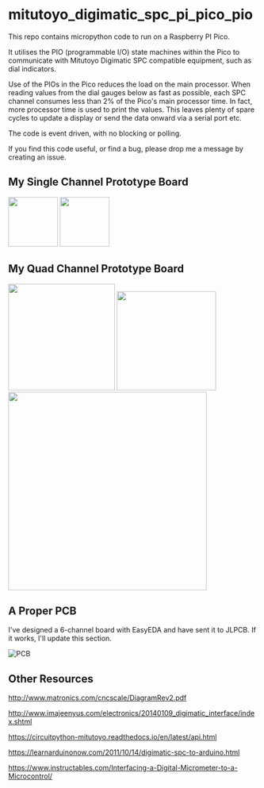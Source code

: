 # mitutoyo_digimatic_spc_pi_pico_pio

This repo contains micropython code to run on a Raspberry PI Pico.

It utilises the PIO (programmable I/O) state machines within the Pico to communicate with Mitutoyo Digimatic SPC compatible equipment, such as dial indicators.

Use of the PIOs in the Pico reduces the load on the main processor. When reading values from the dial gauges below as fast as possible, each SPC channel consumes less than 2% of the Pico's main processor time.
In fact, more processor time is used to print the values. This leaves plenty of spare cycles to update a display or send the data onward via a serial port etc.

The code is event driven, with no blocking or polling.

If you find this code useful, or find a bug, please drop me a message by creating an issue.

## My Single Channel Prototype Board
<img src="https://github.com/user-attachments/assets/bef29472-0931-4f79-bb28-a6d60f364e4d" width=100/>
<img src="https://github.com/user-attachments/assets/f736b668-a89a-4fa4-8c6c-ba765cfed66e" width=100/>

## My Quad Channel Prototype Board
<img src="https://github.com/user-attachments/assets/8b685e3f-20d0-4c36-9c64-7b5516c7dbee" width=215/>
<img src="https://github.com/user-attachments/assets/94d20fcb-0250-46db-8784-6080e5e96a46" width=200/>
<br/>
<img src="https://github.com/user-attachments/assets/1b2be72f-2da5-44e2-8ac0-32b8af398a61" width=400/>

## A Proper PCB
I've designed a 6-channel board with EasyEDA and have sent it to JLPCB. If it works, I'll update this section.

![PCB](https://github.com/user-attachments/assets/72e5d316-2d85-4483-93ce-5d9b92593cae)

## Other Resources
<a href="http://www.matronics.com/cncscale/DiagramRev2.pdf">http://www.matronics.com/cncscale/DiagramRev2.pdf</a>

<a href="http://www.imajeenyus.com/electronics/20140109_digimatic_interface/index.shtml">http://www.imajeenyus.com/electronics/20140109_digimatic_interface/index.shtml</a>

<a href="https://circuitpython-mitutoyo.readthedocs.io/en/latest/api.html">https://circuitpython-mitutoyo.readthedocs.io/en/latest/api.html</a>

<a href="https://learnarduinonow.com/2011/10/14/digimatic-spc-to-arduino.html">https://learnarduinonow.com/2011/10/14/digimatic-spc-to-arduino.html</a>

<a href="https://www.instructables.com/Interfacing-a-Digital-Micrometer-to-a-Microcontrol/">https://www.instructables.com/Interfacing-a-Digital-Micrometer-to-a-Microcontrol/</a>


